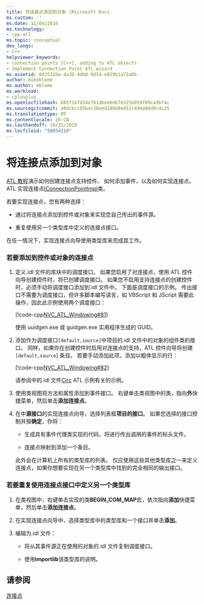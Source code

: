 ```yaml
---
title: 将连接点添加到对象 |Microsoft Docs
ms.custom: ''
ms.date: 11/04/2016
ms.technology:
- cpp-atl
ms.topic: conceptual
dev_langs:
- C++
helpviewer_keywords:
- connection points [C++], adding to ATL objects
- Implement Connection Point ATL wizard
ms.assetid: 843531be-4a36-4db0-9d54-e029b1a72a8b
author: mikeblome
ms.author: mblome
ms.workload:
- cplusplus
ms.openlocfilehash: 685f1b7d24e781dbee6d67b325b059f09ca9bf4c
ms.sourcegitcommit: a9dcbcc85b4c28eed280d8e451c494a00d8c4c25
ms.translationtype: MT
ms.contentlocale: zh-CN
ms.lasthandoff: 10/25/2018
ms.locfileid: "50054210"
---
```

# <a name="adding-connection-points-to-an-object"></a>将连接点添加到对象

[ATL 教程](../atl/active-template-library-atl-tutorial.md)演示如何创建连接点支持控件、 如何添加事件，以及如何实现连接点。 ATL 实现连接点[IConnectionPointImpl](../atl/reference/iconnectionpointimpl-class.md)类。

若要实现连接点，您有两种选择：

- 通过将连接点添加到控件或对象来实现您自己传出的事件源。

- 重复使用另一个类型库中定义的连接点接口。

在任一情况下，实现连接点向导使用类型库来完成其工作。

### <a name="to-add-a-connection-point-to-a-control-or-object"></a>若要添加到控件或对象的连接点

1. 定义.idl 文件的库块中的调度接口。 如果您启用了对连接点，使用 ATL 控件向导创建控件时，将已创建调度接口。 如果您不启用支持连接点的创建控件时，必须手动将调度接口添加到.idl 文件中。 下面是调度接口的示例。 传出接口不需要为调度接口，但许多脚本编写语言，如 VBScript 和 JScript 需要此操作，因此此示例使用两个调度接口：

   [!code-cpp[NVC_ATL_Windowing#81](../atl/codesnippet/cpp/adding-connection-points-to-an-object_1.idl)]

   使用 uuidgen.exe 或 guidgen.exe 实用程序生成的 GUID。

2. 添加作为调度接口`[default,source]`中项目的.idl 文件中的对象的组件类的接口。 同样，如果你在创建控件时启用对连接点的支持，ATL 控件向导将创建`[default,source`] 条目。 若要手动添加此项，添加以粗体显示的行：

   [!code-cpp[NVC_ATL_Windowing#82](../atl/codesnippet/cpp/adding-connection-points-to-an-object_2.idl)]

   请参阅中的.idl 文件[Circ](../visual-cpp-samples.md) ATL 示例有关的示例。

3. 使用类视图将方法和属性添加到事件接口。 右键单击类视图中的类，指向**外**快捷菜单，然后单击**添加连接点**。

4. 在中**源接口**的实现连接点向导，选择列表框**项目的接口**。 如果您选择的接口控制并按**确定**，你将：

   - 生成具有事件代理类实现的代码，将进行传出调用的事件的标头文件。

   - 连接点映射到添加一个条目。

   此外会在计算机上所有的类型库的列表。 仅应使用这些其他类型库之一来定义连接点，如果你想要实现在另一个类型库中找到的完全相同的输出接口。

### <a name="to-reuse-a-connection-point-interface-defined-in-another-type-library"></a>若要重复使用连接点接口中定义另一个类型库

1. 在类视图中，右键单击实现的类**BEGIN_COM_MAP**宏，依次指向**添加**快捷菜单，然后单击**添加连接点**。

2. 在实现连接点向导中，选择类型库中的类型库和一个接口并单击**添加**。

3. 编辑为.idl 文件：

   - 将从其事件源正在使用的对象的.idl 文件复制调度接口。

   - 使用**importlib**该类型库的说明。

## <a name="see-also"></a>请参阅

[连接点](../atl/atl-connection-points.md)


